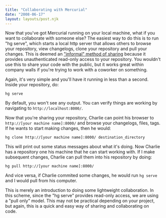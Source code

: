 ```yaml
---
title: "Collaborating with Mercurial"
date: "2008-06-17"
layout: layouts/post.njk
---
```


Now that you've got Mercurial running on your local machine, what if you want to collaborate with someone else? The easiest way to do this is to run "hg serve", which starts a local http server that allows others to browse your repository, view changelogs, clone your repository and pull your changes. This is deemed an ["informal" method of sharing](http://hgbook.red-bean.com/hgbookch6.html#x10-1220006.4) because it provides unauthenticated read-only access to your repository. You wouldn't use this to share your code with the public, but it works great within company walls if you're trying to work with a coworker on something.

Again, it's very simple and you'll have it running in less than a second. Inside your repository, do:

`hg serve`

By default, you won't see any output. You can verify things are working by navigating to `http://localhost:8000/`.

Now that you're sharing your repository, Charlie can point his browser to `http://[your machine name]:8000/` and browse your changelogs, files, tags. If he wants to start making changes, then he would:

`hg clone http://[your machine name]:8000/ destination_directory`

This will print out some status messages about what it's doing. Now Charlie has a repository one his machine that he can start working with. If I make subsequent changes, Charlie can pull them into his repository by doing:

`hg pull http://[your machine name]:8000/`

And vice versa, if Charlie commited some changes, he would run `hg serve` and I would pull from his computer.

This is merely an introduction to doing some lightweight collaboration. In this scheme, since the "hg serve" provides read-only access, we are using a "pull only" model. This may not be practical depending on your project, but again, this is a quick and easy way of sharing and collaborating on code.
